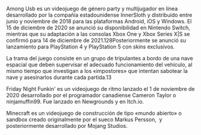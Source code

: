 Among Usb​ es un videojuego de género party y multijugador en línea desarrollado por la compañía estadounidense InnerSloth y distribuido entre junio y noviembre de 2018 para las plataformas Android, iOS y Windows. El 15 de diciembre de 2020 se anunció su disponibilidad en Nintendo Switch, mientras que su adaptación a las consolas Xbox One y Xbox Series X|S se confirmó para 14 de diciembre de 2021.12​8​ Posteriormente se anunció su lanzamiento para PlayStation 4 y PlayStation 5 con skins exclusivos.

La trama del juego consiste en un grupo de tripulantes a bordo de una nave espacial que deben supervisar el adecuado funcionamiento del vehículo, al mismo tiempo que investigan a los «impostores» que intentan sabotear la nave y asesinarlos durante cada partida.13​

Friday Night Funkin' 
es un videojuego de ritmo lanzado el 1 de noviembre de 2020 desarrollado por el programador canadiense Cameron Taylor o ninjamuffin99. Fue lanzado en Newgrounds y en Itch.io.

Minecraft es un videojuego de construcción de tipo «mundo abierto» o sandbox creado originalmente por el sueco Markus Persson, ​ y posteriormente desarrollado por Mojang Studios.​